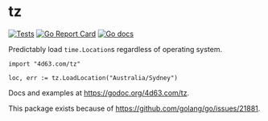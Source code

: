 # tz
[![Tests](https://github.com/leighmcculloch/go-tz/workflows/Tests/badge.svg)](https://github.com/leighmcculloch/go-tz/actions)
[![Go Report Card](https://goreportcard.com/badge/github.com/leighmcculloch/go-tz)](https://goreportcard.com/report/github.com/leighmcculloch/go-tz)
[![Go docs](https://img.shields.io/badge/godoc-reference-blue.svg)](https://godoc.org/4d63.com/tz)

Predictably load `time.Location`s regardless of operating system.

```
import "4d63.com/tz"
```

```
loc, err := tz.LoadLocation("Australia/Sydney")
```

Docs and examples at https://godoc.org/4d63.com/tz.

This package exists because of https://github.com/golang/go/issues/21881.
